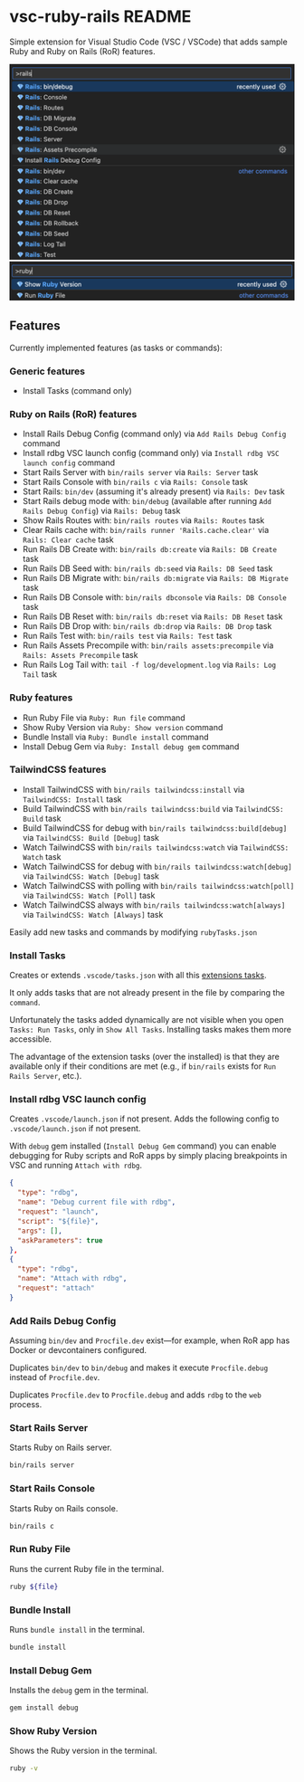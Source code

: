 # vsc-ruby-rails README

Simple extension for Visual Studio Code (VSC / VSCode) that adds sample Ruby and Ruby on Rails (RoR) features.

![features](https://github.com/iRoninIT/vsc-ruby-rails/raw/main/images/commands-rails.png)
![features](https://github.com/iRoninIT/vsc-ruby-rails/raw/main/images/commands-ruby.png)

## Features

Currently implemented features (as tasks or commands):

### Generic features

- Install Tasks (command only)

### Ruby on Rails (RoR) features

- Install Rails Debug Config (command only) via `Add Rails Debug Config` command
- Install rdbg VSC launch config (command only) via `Install rdbg VSC launch config` command
- Start Rails Server with `bin/rails server` via `Rails: Server` task
- Start Rails Console with `bin/rails c` via `Rails: Console` task
- Start Rails: `bin/dev` (assuming it's already present) via `Rails: Dev` task
- Start Rails debug mode with: `bin/debug` (available after running `Add Rails Debug Config`) via `Rails: Debug` task
- Show Rails Routes with: `bin/rails routes` via `Rails: Routes` task
- Clear Rails cache with: `bin/rails runner 'Rails.cache.clear'` via `Rails: Clear cache` task
- Run Rails DB Create with: `bin/rails db:create` via `Rails: DB Create` task
- Run Rails DB Seed with: `bin/rails db:seed` via `Rails: DB Seed` task
- Run Rails DB Migrate with: `bin/rails db:migrate` via `Rails: DB Migrate` task
- Run Rails DB Console with: `bin/rails dbconsole` via `Rails: DB Console` task
- Run Rails DB Reset with: `bin/rails db:reset` via `Rails: DB Reset` task
- Run Rails DB Drop with: `bin/rails db:drop` via `Rails: DB Drop` task
- Run Rails Test with: `bin/rails test` via `Rails: Test` task
- Run Rails Assets Precompile with: `bin/rails assets:precompile` via `Rails: Assets Precompile` task
- Run Rails Log Tail with: `tail -f log/development.log` via `Rails: Log Tail` task

### Ruby features

- Run Ruby File via `Ruby: Run file` command
- Show Ruby Version via `Ruby: Show version` command
- Bundle Install via `Ruby: Bundle install` command
- Install Debug Gem via `Ruby: Install debug gem` command

### TailwindCSS features

- Install TailwindCSS with `bin/rails tailwindcss:install` via `TailwindCSS: Install` task
- Build TailwindCSS with `bin/rails tailwindcss:build` via `TailwindCSS: Build` task
- Build TailwindCSS for debug with `bin/rails tailwindcss:build[debug]` via `TailwindCSS: Build [Debug]` task
- Watch TailwindCSS with `bin/rails tailwindcss:watch` via `TailwindCSS: Watch` task
- Watch TailwindCSS for debug with `bin/rails tailwindcss:watch[debug]` via `TailwindCSS: Watch [Debug]` task
- Watch TailwindCSS with polling with `bin/rails tailwindcss:watch[poll]` via `TailwindCSS: Watch [Poll]` task
- Watch TailwindCSS always with `bin/rails tailwindcss:watch[always]` via `TailwindCSS: Watch [Always]` task

Easily add new tasks and commands by modifying `rubyTasks.json`

### Install Tasks

Creates or extends `.vscode/tasks.json` with all this [extensions tasks](https://github.com/iRoninIT/vsc-ruby-rails/blob/main/src/rubyTasks.json).

It only adds tasks that are not already present in the file by comparing the `command`.

Unfortunately the tasks added dynamically are not visible when you open `Tasks: Run Tasks`, only in `Show All Tasks`. Installing tasks makes them more accessible.

The advantage of the extension tasks (over the installed) is that they are available only if their conditions are met (e.g., if `bin/rails` exists for `Run Rails Server`, etc.).

### Install rdbg VSC launch config

Creates `.vscode/launch.json` if not present.
Adds the following config to `.vscode/launch.json` if not present.

With `debug` gem installed (`Install Debug Gem` command) you can enable debugging for Ruby scripts and RoR apps by simply placing breakpoints in VSC and running `Attach with rdbg`.

```json
{
  "type": "rdbg",
  "name": "Debug current file with rdbg",
  "request": "launch",
  "script": "${file}",
  "args": [],
  "askParameters": true
},
{
  "type": "rdbg",
  "name": "Attach with rdbg",
  "request": "attach"
}
```

### Add Rails Debug Config

Assuming `bin/dev` and `Procfile.dev` exist—for example, when RoR app has Docker or devcontainers configured.

Duplicates `bin/dev` to `bin/debug` and makes it execute `Procfile.debug` instead of `Procfile.dev`.

Duplicates `Procfile.dev` to `Procfile.debug` and adds `rdbg` to the `web` process.

### Start Rails Server

Starts Ruby on Rails server.

```bash
bin/rails server
```

### Start Rails Console

Starts Ruby on Rails console.

```bash
bin/rails c
```

### Run Ruby File

Runs the current Ruby file in the terminal.

```bash
ruby ${file}
```

### Bundle Install

Runs `bundle install` in the terminal.

```bash
bundle install
```

### Install Debug Gem

Installs the `debug` gem in the terminal.

```bash
gem install debug
```

### Show Ruby Version

Shows the Ruby version in the terminal.

```bash
ruby -v
```
